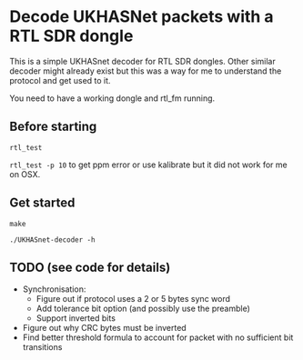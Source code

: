Decode UKHASNet packets with a RTL SDR dongle
==================

This is a simple UKHASnet decoder for RTL SDR dongles. Other similar decoder might already exist but this was a way for me to understand the protocol and get used to it.

You need to have a working dongle and rtl_fm running.

Before starting
-------
`rtl_test`

`rtl_test -p 10` to get ppm error or use kalibrate but it did not work for me on OSX.

Get started
-------
`make`

`./UKHASnet-decoder -h`

TODO (see code for details)
-------
- Synchronisation:
	- Figure out if protocol uses a 2 or 5 bytes sync word
	- Add tolerance bit option (and possibly use the preamble)
	- Support inverted bits
- Figure out why CRC bytes must be inverted
- Find better threshold formula to account for packet with no sufficient bit transitions